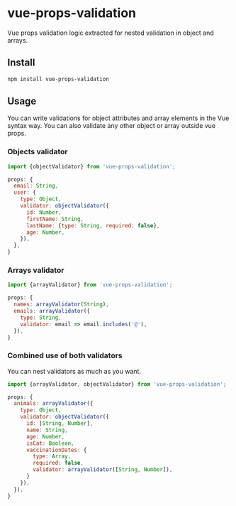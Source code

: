 # vue-props-validation
Vue props validation logic extracted for nested validation in object and arrays.

## Install

```bash
npm install vue-props-validation
```

## Usage
You can write validations for object attributes and array elements in the Vue syntax way. You can also validate any other object or array outside vue props.

### Objects validator
```js
import {objectValidator} from 'vue-props-validation';

props: {
  email: String,
  user: {
    type: Object,
    validator: objectValidator({
      id: Number,
      firstName: String,
      lastName: {type: String, required: false},
      age: Number,
    }),
  },
}
```

### Arrays validator
```js
import {arrayValidator} from 'vue-props-validation';

props: {
  names: arrayValidator(String),
  emails: arrayValidator({
    type: String,
    validator: email => email.includes('@'),
  }),
}
```

### Combined use of both validators
You can nest validators as much as you want.
```js
import {arrayValidator, objectValidator} from 'vue-props-validation';

props: {
  animals: arrayValidator({
    type: Object,
    validator: objectValidator({
      id: [String, Number],
      name: String,
      age: Number,
      isCat: Boolean,
      vaccinationDates: {
        type: Array,
        required: false,
        validator: arrayValidator([String, Number]),
      }
    }),
  }),
}
```
